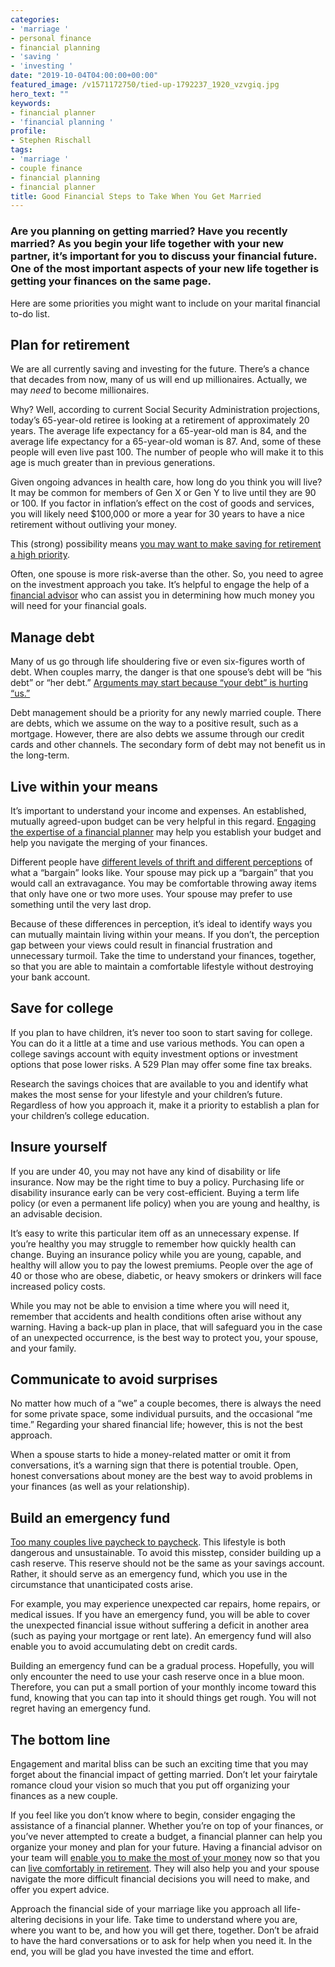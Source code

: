 ```yaml
---
categories:
- 'marriage '
- personal finance
- financial planning
- 'saving '
- 'investing '
date: "2019-10-04T04:00:00+00:00"
featured_image: /v1571172750/tied-up-1792237_1920_vzvgiq.jpg
hero_text: ""
keywords:
- financial planner
- 'financial planning '
profile:
- Stephen Rischall
tags:
- 'marriage '
- couple finance
- financial planning
- financial planner
title: Good Financial Steps to Take When You Get Married
---
```

### Are you planning on getting married? Have you recently married? As you begin your life together with your new partner, it’s important for you to discuss your financial future. One of the most important aspects of your new life together is getting your finances on the same page.

Here are some priorities you might want to include on your marital financial to-do list.

## Plan for retirement

We are all currently saving and investing for the future. There’s a chance that decades from now, many of us will end up millionaires. Actually, we may _need_ to become millionaires.

Why? Well, according to current Social Security Administration projections, today’s 65-year-old retiree is looking at a retirement of approximately 20 years. The average life expectancy for a 65-year-old man is 84, and the average life expectancy for a 65-year-old woman is 87. And, some of these people will even live past 100. The number of people who will make it to this age is much greater than in previous generations.

Given ongoing advances in health care, how long do you think you will live? It may be common for members of Gen X or Gen Y to live until they are 90 or 100. If you factor in inflation’s effect on the cost of goods and services, you will likely need $100,000 or more a year for 30 years to have a nice retirement without outliving your money.

This (strong) possibility means [you may want to make saving for retirement a high priority](https://navalign.com/what-we-do/retirement-planning-strategies/).

Often, one spouse is more risk-averse than the other. So, you need to agree on the investment approach you take. It’s helpful to engage the help of a [financial advisor](https://navalign.com/who-we-are/) who can assist you in determining how much money you will need for your financial goals.

## Manage debt

Many of us go through life shouldering five or even six-figures worth of debt. When couples marry, the danger is that one spouse’s debt will be “his debt” or “her debt.” [Arguments may start because “your debt” is hurting “us.”](https://navalign.com/updates/why-couples-disagree-about-money/)

Debt management should be a priority for any newly married couple. There are debts, which we assume on the way to a positive result, such as a mortgage. However, there are also debts we assume through our credit cards and other channels. The secondary form of debt may not benefit us in the long-term.

## Live within your means

It’s important to understand your income and expenses. An established, mutually agreed-upon budget can be very helpful in this regard. [Engaging the expertise of a financial planner](https://navalign.com/what-we-do/fiduciary-financial-planning/) may help you establish your budget and help you navigate the merging of your finances.

Different people have [different levels of thrift and different perceptions](https://navalign.com/updates/what-s-your-money-personality/) of what a “bargain” looks like. Your spouse may pick up a “bargain” that you would call an extravagance. You may be comfortable throwing away items that only have one or two more uses. Your spouse may prefer to use something until the very last drop.

Because of these differences in perception, it’s ideal to identify ways you can mutually maintain living within your means. If you don’t, the perception gap between your views could result in financial frustration and unnecessary turmoil. Take the time to understand your finances, together, so that you are able to maintain a comfortable lifestyle without destroying your bank account.

## Save for college

If you plan to have children, it’s never too soon to start saving for college. You can do it a little at a time and use various methods. You can open a college savings account with equity investment options or investment options that pose lower risks. A 529 Plan may offer some fine tax breaks.

Research the savings choices that are available to you and identify what makes the most sense for your lifestyle and your children’s future. Regardless of how you approach it, make it a priority to establish a plan for your children’s college education.

## Insure yourself

If you are under 40, you may not have any kind of disability or life insurance. Now may be the right time to buy a policy. Purchasing life or disability insurance early can be very cost-efficient. Buying a term life policy (or even a permanent life policy) when you are young and healthy, is an advisable decision.

It’s easy to write this particular item off as an unnecessary expense. If you’re healthy you may struggle to remember how quickly health can change. Buying an insurance policy while you are young, capable, and healthy will allow you to pay the lowest premiums. People over the age of 40 or those who are obese, diabetic, or heavy smokers or drinkers will face increased policy costs.

While you may not be able to envision a time where you will need it, remember that accidents and health conditions often arise without any warning. Having a back-up plan in place, that will safeguard you in the case of an unexpected occurrence, is the best way to protect you, your spouse, and your family.

## Communicate to avoid surprises

No matter how much of a “we” a couple becomes, there is always the need for some private space, some individual pursuits, and the occasional “me time.” Regarding your shared financial life; however, this is not the best approach.

When a spouse starts to hide a money-related matter or omit it from conversations, it’s a warning sign that there is potential trouble. Open, honest conversations about money are the best way to avoid problems in your finances (as well as your relationship).

## Build an emergency fund

[Too many couples live paycheck to paycheck](https://navalign.com/updates/the-4-biggest-money-mistakes-to-avoid/). This lifestyle is both dangerous and unsustainable. To avoid this misstep, consider building up a cash reserve. This reserve should not be the same as your savings account. Rather, it should serve as an emergency fund, which you use in the circumstance that unanticipated costs arise.

For example, you may experience unexpected car repairs, home repairs, or medical issues. If you have an emergency fund, you will be able to cover the unexpected financial issue without suffering a deficit in another area (such as paying your mortgage or rent late). An emergency fund will also enable you to avoid accumulating debt on credit cards.

Building an emergency fund can be a gradual process. Hopefully, you will only encounter the need to use your cash reserve once in a blue moon. Therefore, you can put a small portion of your monthly income toward this fund, knowing that you can tap into it should things get rough. You will not regret having an emergency fund.

## The bottom line

Engagement and marital bliss can be such an exciting time that you may forget about the financial impact of getting married. Don’t let your fairytale romance cloud your vision so much that you put off organizing your finances as a new couple.

If you feel like you don’t know where to begin, consider engaging the assistance of a financial planner. Whether you’re on top of your finances, or you’ve never attempted to create a budget, a financial planner can help you organize your money and plan for your future. Having a financial advisor on your team will [enable you to make the most of your money](https://navalign.com/what-we-do/fiduciary-investment-services/) now so that you can [live comfortably in retirement](https://navalign.com/what-we-do/retirement-planning-strategies/). They will also help you and your spouse navigate the more difficult financial decisions you will need to make, and offer you expert advice.

Approach the financial side of your marriage like you approach all life-altering decisions in your life. Take time to understand where you are, where you want to be, and how you will get there, together. Don’t be afraid to have the hard conversations or to ask for help when you need it. In the end, you will be glad you have invested the time and effort.